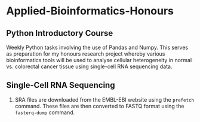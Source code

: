 # Applied-Bioinformatics-Honours

## Python Introductory Course
Weekly Python tasks involving the use of Pandas and Numpy. This serves as preparation for my honours research project whereby various bioinformatics tools will be used to analyse cellular heterogeneity in normal vs. colorectal cancer tissue using single-cell RNA sequencing data.

## Single-Cell RNA Sequencing
1) SRA files are downloaded from the EMBL-EBI website using the `prefetch` command. These files are then converted to FASTQ format using the `fasterq-dump` command.
